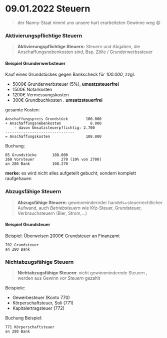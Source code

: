 # 09.01.2022 Steuern

> der Nanny-Staat nimmt uns unsere hart erarbeiteten Gewinne weg :weary: 



### Aktivierungspflichtige Steuern

> **Aktivierungspflichtige Steuern:** Steuern und Abgaben, die Anschaffungsnebenkosten sind, Bsp. Zölle / Grunderwerbssteuer



#### Beispiel Grunderwerbsteuer

Kauf eines Grundstückes gegen Bankscheck für *100.000*, zzgl.

- 5000€ Grunderwerbsteuer (5%), **umsatzsteuerfrei**
- 1500€ Notarkosten
- 1200€ Vermessungskosten
- 300€ Grundbuchkosten . **umsatzsteuerfrei**



gesamte Kosten:

```
Anschaffungspreis Grundstück        100.000
+ Anschaffungsnebenkosten             8.000
    - davon Umsatzsteuerpflichtig: 2.700
-------------------------------
= Anschaffungskosten                108.000
```



Buchung:

```
05 Grundstücke       108.000
260 Vorsteuer            270 (10% von 2700)
an 280 Bank          108.270
```

**merke:** es wird nicht alles aufgeteilt gebucht, sondern komplett raufgehauen



### Abzugsfähige Steuern

> **Abzugsfähige Steuern:** gewinnmindernder handels+steuerrechtlicher Aufwand, auch *Betriebsteuern* wie Kfz-Steuer, Grundsteuer, Verbrauchsteuern (Bier, Strom,...)

 

#### Beispiel Grundsteuer

Beispiel: Überweisen 2000€ Grundsteuer an Finanzamt

```
702 Grundsteuer 
an 280 Bank
```



### Nichtabzugsfähige Steuern

> **Nichtabzugsfähige Steuern**: nicht gewinnmindernde Steuern , werden aus Gewinn  *vor Steuern* gezahlt

Beispiele:

- Gewerbesteuer (Konto 770)
- Körperschaftsteuer, Soli (771)
- Kapitalertragsteuer (772)

Buchung Beispiel:

```
771 Körperschaftsteuer
an 280 Bank
```





